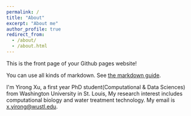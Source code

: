 ```yaml
---
permalink: /
title: "About"
excerpt: "About me"
author_profile: true
redirect_from: 
  - /about/
  - /about.html
---
```


This is the front page of your Github pages website!

You can use all kinds of markdown. See [the markdown guide](/markdown/).

I'm Yirong Xu, a first year PhD student(Computational & Data Sciences) from Washington University in St. Louis, My research interest includes computational biology and water treatment technology. My email is x.yirong@wustl.edu.
